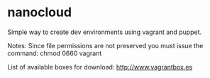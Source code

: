 nanocloud
=========

Simple way to create dev environments using vagrant and puppet.

Notes: Since file permissions are not preserved you must issue the command: chmod 0660 vagrant


List of available boxes for download:  http://www.vagrantbox.es